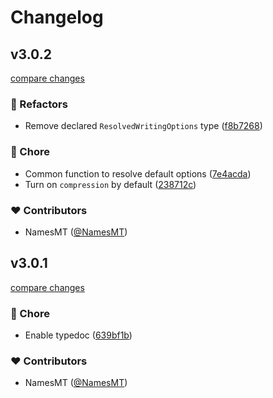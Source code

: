 # Changelog


## v3.0.2

[compare changes](https://github.com/namesmt/easy-spreadsheet-write/compare/v3.0.1...v3.0.2)

### 💅 Refactors

- Remove declared `ResolvedWritingOptions` type ([f8b7268](https://github.com/namesmt/easy-spreadsheet-write/commit/f8b7268))

### 🏡 Chore

- Common function to resolve default options ([7e4acda](https://github.com/namesmt/easy-spreadsheet-write/commit/7e4acda))
- Turn on  `compression` by default ([238712c](https://github.com/namesmt/easy-spreadsheet-write/commit/238712c))

### ❤️ Contributors

- NamesMT ([@NamesMT](https://github.com/NamesMT))

## v3.0.1

[compare changes](https://github.com/namesmt/easy-spreadsheet-write/compare/v3.0.0...v3.0.1)

### 🏡 Chore

- Enable typedoc ([639bf1b](https://github.com/namesmt/easy-spreadsheet-write/commit/639bf1b))

### ❤️ Contributors

- NamesMT ([@NamesMT](https://github.com/NamesMT))

